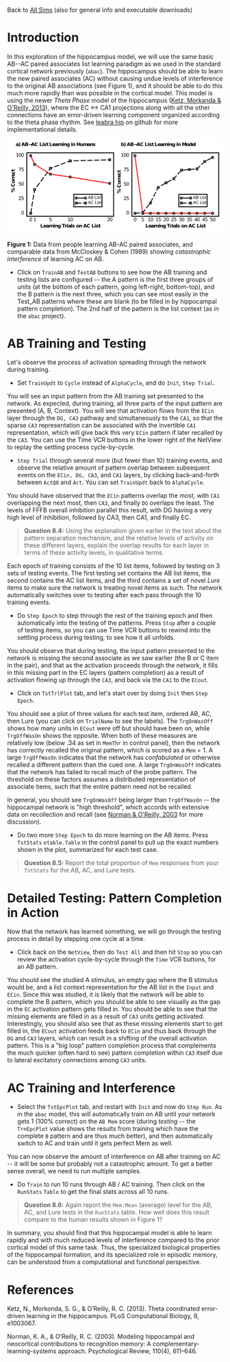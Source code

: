 Back to [All Sims](https://github.com/CompCogNeuro/sims) (also for general info and executable downloads)

# Introduction

In this exploration of the hippocampus model, we will use the same basic AB--AC paired associates list learning paradigm as we used in the standard cortical network previously (`abac`). The hippocampus should be able to learn the new paired associates (AC) without causing undue levels of interference to the original AB associations (see Figure 1), and it should be able to do this much more rapidly than was possible in the cortical model. This model is using the newer *Theta Phase* model of the hippocampus ([Ketz, Morkanda & O'Reilly, 2013](#references)), where the EC <-> CA1 projections along with all the other connections have an error-driven learning component organized according to the theta phase rhythm.  See [leabra hip](https://github.com/emer/leabra/tree/master/hip) on github for more implementational details.

![AB-AC Data](fig_ab_ac_data_catinf.png?raw=true "AB-AC Data")

**Figure 1:** Data from people learning AB-AC paired associates, and comparable data from McCloskey & Cohen (1989) showing *catastrophic interference* of learning AC on AB.

* Click on `TrainAB` and `TestAB` buttons to see how the AB training and testing lists are configured -- the A pattern is the first three groups of units (at the bottom of each pattern, going left-right, bottom-top), and the B pattern is the next three, which you can see most easily in the Test_AB patterns where these are blank (to be filled in by hippocampal pattern completion). The 2nd half of the pattern is the list context (as in the `abac` project).

# AB Training and Testing

Let's observe the process of activation spreading through the network during training.

* Set `TrainUpdt` to `Cycle` instead of `AlphaCycle`, and do `Init`, `Step Trial`.

You will see an input pattern from the AB training set presented to the network. As expected, during training, all three parts of the input pattern are presented (A, B, Context). You will see that activation flows from the `ECin` layer through the `DG, CA3` pathway and simultaneously to the `CA1`, so that the sparse `CA3` representation can be associated with the invertible `CA1` representation, which will give back this very `ECin` pattern if later recalled by the `CA3`.  You can use the Time VCR buttons in the lower right of the NetView to replay the settling process cycle-by-cycle.

* `Step Trial` through several more (but fewer than 10) training events, and observe the relative amount of pattern overlap between subsequent events on the `ECin, DG, CA3`, and `CA1` layers, by clicking back-and-forth between `ActQ0` and `Act`.  You can set `TrainUpdt` back to `AlphaCycle`.

You should have observed that the `ECin` patterns overlap the most, with `CA1` overlapping the next most, then `CA3`, and finally `DG` overlaps the least. The levels of FFFB overall inhibition parallel this result, with DG having a very high level of inhibition, followed by CA3, then CA1, and finally EC.

> **Question 8.4:** Using the explanation given earlier in the text about the pattern separation mechanism, and the relative levels of activity on these different layers, explain the overlap results for each layer in terms of these activity levels, in qualitative terms.

Each epoch of training consists of the 10 list items, followed by testing on 3 sets of testing events. The first testing set contains the AB list items, the second contains the AC list items, and the third contains a set of novel *Lure* items to make sure the network is treating novel items as such. The network automatically switches over to testing after each pass through the 10 training events.

* Do `Step Epoch` to step through the rest of the training epoch and then automatically into the testing of the patterns.  Press `Stop` after a couple of testing items, so you can use Time VCR buttons to rewind into the settling process during testing, to see how it all unfolds.

You should observe that during testing, the input pattern presented to the network is missing the second associate as we saw earlier (the B or C item in the pair), and that as the activation proceeds through the network, it fills in this missing part in the EC layers (pattern completion) as a result of activation flowing up through the `CA3`, and back via the `CA1` to the `ECout`.

* Click on `TstTrlPlot` tab, and let's start over by doing `Init` then `Step Epoch`.

You should see a plot of three values for each test item, ordered AB, AC, then Lure (you can click on `TrialName` to see the labels). The `TrgOnWasOff` shows how many units in `ECout` were off but should have been on, while `TrgOffWasOn` shows the opposite.  When both of these measures are relatively low (below .34 as set in `MemThr` in control panel), then the network has correctly recalled the original pattern, which is scored as a `Mem` = 1. A large `TrgOffWasOn` indicates that the network has *confabulated* or otherwise recalled a different pattern than the cued one. A large `TrgOnWasOff` indicates that the network has failed to recall much of the probe pattern.  The threshold on these factors assumes a distributed representation of associate items, such that the entire pattern need not be recalled.

In general, you should see `TrgOnWasOff` being larger than `TrgOffWasOn` -- the hippocampal network is "high threshold", which accords with extensive data on recollection and recall (see [Norman & O'Reilly, 2003](#references) for more discussion). 

* Do two more `Step Epoch` to do more learning on the AB items.  Press `TstStats` `etable.Table` in the control panel to pull up the exact numbers shown in the plot, summarized for each test case.

> **Question 8.5:** Report the total proportion of `Mem` responses from your `TstStats` for the AB, AC, and Lure tests.


# Detailed Testing: Pattern Completion in Action

Now that the network has learned something, we will go through the testing process in detail by stepping one cycle at a time.

* Click back on the `NetView`, then do `Test All` and then hit `Stop` so you can review the activation cycle-by-cycle through the `Time` VCR buttons, for an AB pattern.

You should see the studied A stimulus, an empty gap where the B stimulus would be, and a list context representation for the AB list in the `Input` and `ECin`. Since this was studied, it is likely that the network will be able to complete the B pattern, which you should be able to see visually as the gap in the `EC` activation pattern gets filled in. You should be able to see that the missing elements are filled in as a result of `CA3` units getting activated. Interestingly, you should also see that as these missing elements start to get filled in, the `ECout` activation feeds back to `ECin` and thus back through the `DG` and `CA3` layers, which can result in a shifting of the overall activation pattern. This is a "big loop" pattern completion process that complements the much quicker (often hard to see) pattern completion within `CA3` itself due to lateral excitatory connections among `CA3` units.

# AC Training and Interference

* Select the `TstEpcPlot` tab, and restart with `Init` and now do `Step Run`. As in the `abac` model, this will automatically train on AB until your network gets 1 (100% correct) on the `AB Mem` score (during *testing* -- the `TrnEpcPlot` value shows the results from training which have the complete `B` pattern and are thus much better), and then automatically switch to AC and train until it gets perfect Mem as well.

You can now observe the amount of interference on AB after training on AC -- it will be some but probably not a catastrophic amount.  To get a better sense overall, we need to run multiple samples.

* Do `Train` to run 10 runs through AB / AC training.  Then click on the `RunStats` `Table` to get the final stats across all 10 runs.

> **Question 8.6:** Again report the `Mem:Mean` (average) level for the AB, AC, and Lure tests in the `RunStats` table.  How well does this result compare to the human results shown in Figure 1?

In summary, you should find that this hippocampal model is able to learn rapidly and with much reduced levels of interference compared to the prior cortical model of this same task. Thus, the specialized biological properties of the hippocampal formation, and its specialized role in episodic memory, can be understood from a computational and functional perspective.

# References

Ketz, N., Morkonda, S. G., & O’Reilly, R. C. (2013). Theta coordinated error-driven learning in the hippocampus. PLoS Computational Biology, 9, e1003067.

Norman, K. A., & O’Reilly, R. C. (2003). Modeling hippocampal and neocortical contributions to recognition memory: A complementary-learning-systems approach. Psychological Review, 110(4), 611–646.

